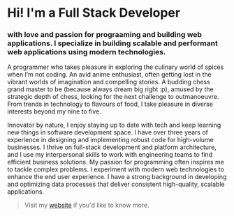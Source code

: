 # Hi! I'm a Full Stack Developer
### with love and passion for prograaming and building web applications. I specialize in building scalable and performant web applications using modern technologies.

A programmer who takes pleasure in exploring the culinary world of spices when I’m not coding. An avid anime enthusiast, often getting lost in the vibrant worlds of imagination and compelling stories. A budding chess grand master to be (because always dream big right :p), amused by the strategic depth of chess, looking for the next challenge to outmanoeuvre. From trends in technology to flavours of food, I take pleasure in diverse interests beyond my nine to five.

Innovator by nature, I enjoy staying up to date with tech and keep learning new things in software development space. I have over three years of experience in designing and implementing robust code for high-volume businesses. I thrive on full-stack development and platform architecture, and I use my interpersonal skills to work with engineering teams to find efficient business solutions. My passion for programming often inspires me to tackle complex problems. I experiment with modern web technologies to enhance the end user experience. I have a strong background in developing and optimizing data processes that deliver consistent high-quality, scalable applications.

> Visit my [website](http://vikrantshah.me/) if you'd like to know more.
